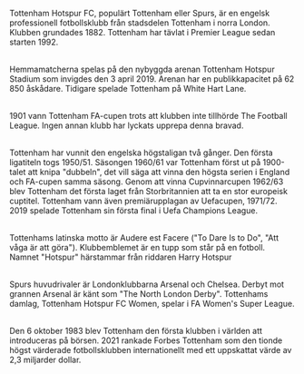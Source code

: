 Tottenham Hotspur FC, populärt Tottenham eller Spurs, är en engelsk professionell fotbollsklubb från stadsdelen Tottenham i norra London. 
Klubben grundades 1882. Tottenham har tävlat i Premier League sedan starten 1992. <br> <br>

Hemmamatcherna spelas på den nybyggda arenan Tottenham Hotspur Stadium som invigdes den 3 april 2019. Arenan har en publikkapacitet på 62 850 åskådare.
Tidigare spelade Tottenham på White Hart Lane. <br> <br>

1901 vann Tottenham FA-cupen trots att klubben inte tillhörde The Football League. Ingen annan klubb har lyckats upprepa denna bravad.<br><br>

Tottenham har vunnit den engelska högstaligan två gånger. Den första ligatiteln togs 1950/51. Säsongen 1960/61 var Tottenham först ut på 1900-talet att knipa "dubbeln", det vill säga att vinna den högsta serien i England och FA-cupen samma säsong. Genom att vinna Cupvinnarcupen 1962/63 blev Tottenham det första laget från Storbritannien att ta en stor europeisk cuptitel. Tottenham vann även premiärupplagan av Uefacupen, 1971/72. 2019 spelade Tottenham sin första final i Uefa Champions League. <br> <br>

Tottenhams latinska motto är Audere est Facere ("To Dare Is to Do", "Att våga är att göra"). Klubbemblemet är en tupp som står på en fotboll. Namnet "Hotspur" härstammar från riddaren Harry Hotspur <br> <br>

Spurs huvudrivaler är Londonklubbarna Arsenal och Chelsea. Derbyt mot grannen Arsenal är känt som "The North London Derby". Tottenhams damlag, Tottenham Hotspur FC Women, spelar i FA Women's Super League. <br><br>

Den 6 oktober 1983 blev Tottenham den första klubben i världen att introduceras på börsen. 2021 rankade Forbes Tottenham som den tionde högst värderade fotbollsklubben internationellt med ett uppskattat värde av 2,3 miljarder dollar.